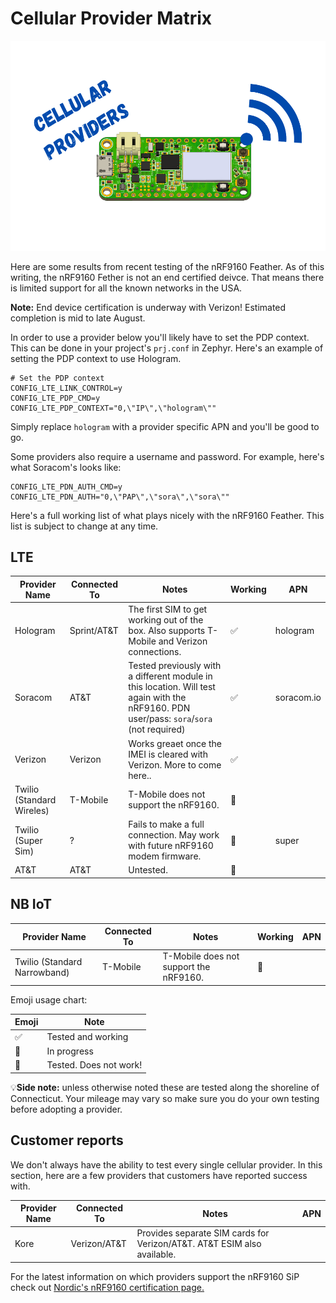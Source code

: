 # Cellular Provider Matrix

![Cellular](img/cellular.png)

Here are some results from recent testing of the nRF9160 Feather. As of this writing, the nRF9160 Fether is not an end certified deivce. That means there is limited support for all the known networks in the USA.

**Note:** End device certification is underway with Verizon! Estimated completion is mid to late August.

In order to use a provider below you'll likely have to set the PDP context. This can be done in your project's `prj.conf` in Zephyr. Here's an example of setting the PDP context to use Hologram.

```
# Set the PDP context
CONFIG_LTE_LINK_CONTROL=y
CONFIG_LTE_PDP_CMD=y
CONFIG_LTE_PDP_CONTEXT="0,\"IP\",\"hologram\""
```

Simply replace `hologram` with a provider specific APN and you'll be good to go.

Some providers also require a username and password. For example, here's what Soracom's looks like:

```
CONFIG_LTE_PDN_AUTH_CMD=y
CONFIG_LTE_PDN_AUTH="0,\"PAP\",\"sora\",\"sora\""
```

Here's a full working list of what plays nicely with the nRF9160 Feather. This list is subject to change at any time.

## LTE

| Provider Name             | Connected To | Notes                                                                                                                                     | Working | APN        |
| ------------------------- | ------------ | ----------------------------------------------------------------------------------------------------------------------------------------- | ------- | ---------- |
| Hologram                  | Sprint/AT&T  | The first SIM to get working out of the box. Also supports T-Mobile and Verizon connections.                                              | ✅       | hologram   |
| Soracom                   | AT&T         | Tested previously with a different module in this location. Will test again with the nRF9160. PDN user/pass: `sora`/`sora` (not required) | ✅       | soracom.io |
| Verizon                   | Verizon      | Works greaet once the IMEI is cleared with Verizon. More to come here..                                                                   | ✅       |            |
| Twilio (Standard Wireles) | T-Mobile     | T-Mobile does not support the nRF9160.                                                                                                    | 🔴       |            |
| Twilio (Super Sim)        | ?            | Fails to make a full connection. May work with future nRF9160 modem firmware.                                                             | 🔴       | super      |
| AT&T                      | AT&T         | Untested.                                                                                                                                 | 🔶       |            |

## NB IoT

| Provider Name                | Connected To | Notes                                  | Working | APN |
| ---------------------------- | ------------ | -------------------------------------- | ------- | --- |
| Twilio (Standard Narrowband) | T-Mobile     | T-Mobile does not support the nRF9160. | 🔴       |     |

Emoji usage chart:

| Emoji | Note                   |
| ----- | ---------------------- |
| ✅     | Tested and working     |
| 🔶     | In progress            |
| 🔴     | Tested. Does not work! |

💡**Side note:** unless otherwise noted these are tested along the shoreline of Connecticut. Your mileage may vary so make sure you do your own testing
before adopting a provider.

## Customer reports

We don't always have the ability to test every single cellular provider. In this section, here are a few providers that customers have reported success with.

| Provider Name | Connected To | Notes                                                                   | APN |
| ------------- | ------------ | ----------------------------------------------------------------------- | --- |
| Kore          | Verizon/AT&T | Provides separate SIM cards for Verizon/AT&T. AT&T ESIM also available. |     |

For the latest information on which providers support the nRF9160 SiP check out [Nordic's nRF9160 certification page.](https://www.nordicsemi.com/Products/Low-power-cellular-IoT/nRF9160-Certifications)
